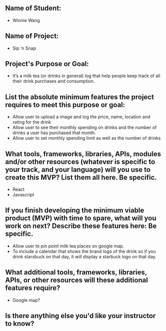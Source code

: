 ## Name of Student: 
* Winnie Wang
## Name of Project: 
* Sip ‘n Snap
## Project's Purpose or Goal: 
* It’s a milk tea (or drinks in general) log that help people keep track of all their drink purchases and consumption. 
## List the absolute minimum features the project requires to meet this purpose or goal:
* Allow user to upload a image and log the price, name, location and rating for the drink
* Allow user to see their monthly spending on drinks and the number of drinks a user has purchased that month.
* Allow user to set monthly spending limit as well as the number of drinks
## What tools, frameworks, libraries, APIs, modules and/or other resources (whatever is specific to your track, and your language) will you use to create this MVP? List them all here. Be specific.
* React
* Javascript
## If you finish developing the minimum viable product (MVP) with time to spare, what will you work on next? Describe these features here: Be specific.
* Allow user to pin point milk tea places on google map.
* To include a calendar that shows the brand logo of the drink so if you drink starsbuck on that day, it will display a starbuck logo on that day.
## What additional tools, frameworks, libraries, APIs, or other resources will these additional features require?
* Google map?
## Is there anything else you'd like your instructor to know?
